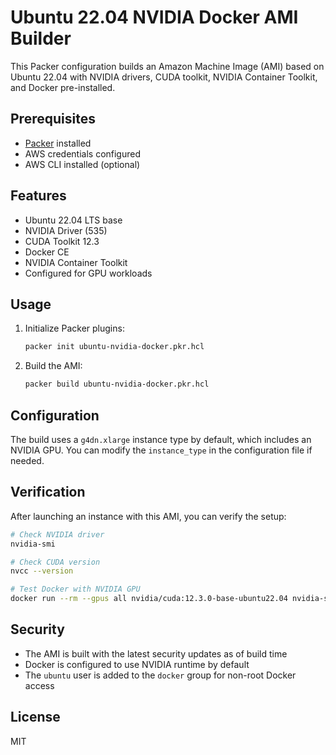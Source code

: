 # Ubuntu 22.04 NVIDIA Docker AMI Builder

This Packer configuration builds an Amazon Machine Image (AMI) based on Ubuntu 22.04 with NVIDIA drivers, CUDA toolkit, NVIDIA Container Toolkit, and Docker pre-installed.

## Prerequisites

- [Packer](https://www.packer.io/downloads) installed
- AWS credentials configured
- AWS CLI installed (optional)

## Features

- Ubuntu 22.04 LTS base
- NVIDIA Driver (535)
- CUDA Toolkit 12.3
- Docker CE
- NVIDIA Container Toolkit
- Configured for GPU workloads

## Usage

1. Initialize Packer plugins:

    ```bash
    packer init ubuntu-nvidia-docker.pkr.hcl
    ```

2. Build the AMI:

    ```bash
    packer build ubuntu-nvidia-docker.pkr.hcl
    ```

## Configuration

The build uses a `g4dn.xlarge` instance type by default, which includes an NVIDIA GPU. You can modify the `instance_type` in the configuration file if needed.

## Verification

After launching an instance with this AMI, you can verify the setup:

```bash
# Check NVIDIA driver
nvidia-smi

# Check CUDA version
nvcc --version

# Test Docker with NVIDIA GPU
docker run --rm --gpus all nvidia/cuda:12.3.0-base-ubuntu22.04 nvidia-smi
```

## Security

- The AMI is built with the latest security updates as of build time
- Docker is configured to use NVIDIA runtime by default
- The `ubuntu` user is added to the `docker` group for non-root Docker access

## License

MIT
